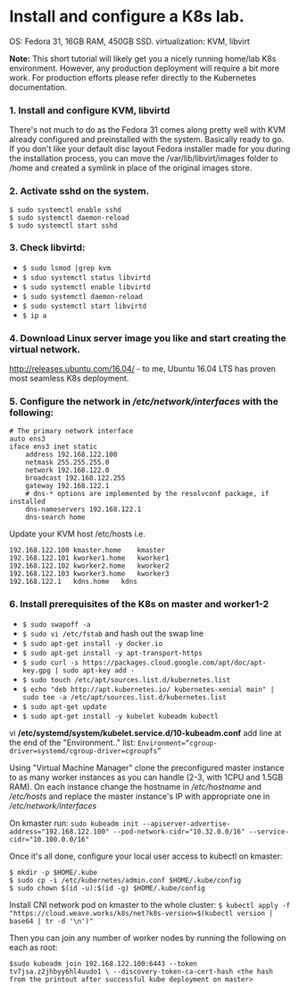 # Install and configure a K8s lab.

OS: Fedora 31, 16GB RAM, 450GB SSD.
virtualization: KVM, libvirt

**Note:** This short tutorial will likely get you a nicely running home/lab K8s environment. However, any production deployment will require a bit more work. For production efforts please refer directly to the Kubernetes documentation.

### 1. Install and configure KVM, libvirtd
There's not much to do as the Fedora 31 comes along pretty well with KVM already configured and preinstalled with the system. Basically ready to go. If you don't like your default disc layout Fedora installer made for you during the installation process, you can move the /var/lib/libvirt/images folder to /home and created a symlink in place of the original images store.

### 2. Activate sshd on the system.
```
$ sudo systemctl enable sshd
$ sudo systemctl daemon-reload
$ sudo systemctl start sshd
```
### 3. Check libvirtd:

- `$ sudo lsmod |grep kvm`
- `$ sduo systemctl status libvirtd`
- `$ sudo systemctl enable libvirtd`
- `$ sudo systemctl daemon-reload`
- `$ sudo systemctl start libvirtd`
- `$ ip a`

### 4. Download Linux server image you like and start creating the virtual network.

http://releases.ubuntu.com/16.04/ - to me, Ubuntu 16.04 LTS has proven most seamless K8s deployment.

### 5. Configure the network in */etc/network/interfaces* with the following:
```
# The primary network interface
auto ens3
iface ens3 inet static
	address 192.168.122.100
	netmask 255.255.255.0
	network 192.168.122.0
	broadcast 192.168.122.255
	gateway 192.168.122.1
	# dns-* options are implemented by the resolvconf package, if installed
	dns-nameservers 192.168.122.1
	dns-search home
```

Update your KVM host /etc/hosts i.e.
```
192.168.122.100	kmaster.home	kmaster
192.168.122.101	kworker1.home	kworker1
192.168.122.102	kworker2.home	kworker2
192.168.122.103	kworker3.home	kworker3
192.168.122.1	kdns.home	kdns
```

### 6. Install prerequisites of the K8s on master and worker1-2

- `$ sudo swapoff -a`
- `$ sudo vi /etc/fstab` and hash out the swap line
- `$ sudo apt-get install -y docker.io`
- `$ sudo apt-get install -y apt-transport-https`
- `$ sudo curl -s https://packages.cloud.google.com/apt/doc/apt-key.gpg | sudo apt-key add -`
- `$ sudo touch /etc/apt/sources.list.d/kubernetes.list `
- `$ echo "deb http://apt.kubernetes.io/ kubernetes-xenial main" | sudo tee -a /etc/apt/sources.list.d/kubernetes.list`
- `$ sudo apt-get update`
- `$ sudo apt-get install -y kubelet kubeadm kubectl` 

vi **/etc/systemd/system/kubelet.service.d/10-kubeadm.conf**
add line at the end of the "Environment.." list: `Environment=”cgroup-driver=systemd/cgroup-driver=cgroupfs”`

Using "Virtual Machine Manager" clone the preconfigured master instance to as many worker instances as you can handle (2-3, with 1CPU and 1.5GB RAM).
On each instance change the hostname in */etc/hostname* and */etc/hosts* and replace the master instance's IP with appropriate one in */etc/network/interfaces*

On kmaster run: `sudo kubeadm init --apiserver-advertise-address="192.168.122.100" --pod-network-cidr="10.32.0.0/16" --service-cidr="10.100.0.0/16"`

Once it's all done, configure your local user access to kubectl on kmaster:
```
$ mkdir -p $HOME/.kube
$ sudo cp -i /etc/kubernetes/admin.conf $HOME/.kube/config
$ sudo chown $(id -u):$(id -g) $HOME/.kube/config
```

Install CNI network pod on kmaster to the whole cluster:
 `$ kubectl apply -f "https://cloud.weave.works/k8s/net?k8s-version=$(kubectl version | base64 | tr -d '\n')"`

Then you can join any number of worker nodes by running the following on each as root:

`$sudo kubeadm join 192.168.122.100:6443 --token tv7jsa.z2jhbyy6hl4uudo1 \
    --discovery-token-ca-cert-hash <the hash from the printout after successful kube deployment on master>`

